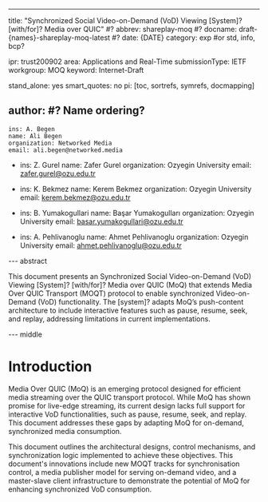 ---
title: "Synchronized Social Video-on-Demand (VoD) Viewing [System]? [with/for]? Media over QUIC" #?
abbrev: shareplay-moq #?
docname: draft-{names}-shareplay-moq-latest #?
date: {DATE}
category: exp #or std, info, bcp?

ipr: trust200902
area: Applications and Real-Time
submissionType: IETF
workgroup: MOQ
keyword: Internet-Draft

stand_alone: yes
smart_quotes: no
pi: [toc, sortrefs, symrefs, docmapping]

author:
  #? Name ordering?
  -
    ins: A. Begen
    name: Ali Begen
    organization: Networked Media
    email: ali.begen@networked.media

  -
    ins: Z. Gurel
    name: Zafer Gurel
    organization: Ozyegin University
    email: zafer.gurel@ozu.edu.tr

  -
    ins: K. Bekmez
    name: Kerem Bekmez
    organization: Ozyegin University
    email: kerem.bekmez@ozu.edu.tr

  -
    ins: B. Yumakogullari
    name: Başar Yumakogulları
    organization: Ozyegin University
    email: basar.yumakogullari@ozu.edu.tr

  -
    ins: A. Pehlivanoglu
    name: Ahmet Pehlivanoglu
    organization: Ozyegin University
    email: ahmet.pehlivanoglu@ozu.edu.tr
  
--- abstract

This document presents an Synchronized Social Video-on-Demand (VoD) Viewing [System]? [with/for]? Media over QUIC (MoQ) that extends Media Over QUIC Transport (MOQT) protocol to enable synchronized Video-on-Demand (VoD) functionality. The [system]? adapts MoQ’s push-content architecture to include interactive features such as pause, resume, seek, and replay, addressing limitations in current implementations.

--- middle

# Introduction

Media Over QUIC (MoQ) is an emerging protocol designed for efficient media streaming over the QUIC transport protocol. While MoQ has shown promise for live-edge streaming, its current design lacks full support for interactive VoD functionalities, such as pause, resume, seek, and replay. This document addresses these gaps by adapting MoQ for on-demand, synchronized media consumption.

This document outlines the architectural designs, control mechanisms, and synchronization logic implemented to achieve these objectives. This document's innovations include new MOQT tracks for synchronisation control, a media publisher model for serving on-demand video, and a master-slave client infrastructure to demonstrate the potential of MoQ for enhancing synchronized VoD consumption.
